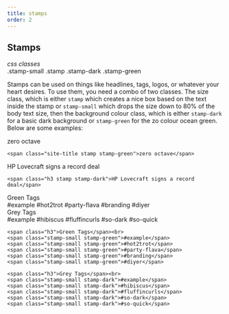 ```yaml
---
title: stamps
order: 2
---
```


## Stamps

*css classes*  
<span class="stamp-small stamp-dark">.stamp-small</span>
<span class="stamp-small stamp-dark">.stamp</span>
<span class="stamp-small stamp-dark">.stamp-dark</span>
<span class="stamp-small stamp-dark">.stamp-green</span>

Stamps can be used on things like headlines, tags, logos, or whatever your heart desires. To use them, you need a combo of two classes. The size class, which is either `stamp` which creates a nice box based on the text inside the stamp or `stamp-small` which drops the size down to 80% of the body text size, then the background colour class, which is either `stamp-dark` for a basic dark background or `stamp-green` for the zo colour ocean green. Below are some examples:

<div class="box center-center">
  <span class="site-title stamp stamp-green">zero octave</span>
</div>

~~~
<span class="site-title stamp stamp-green">zero octave</span>
~~~

<div class="box center-center">
  <span class="h3 stamp stamp-dark">HP Lovecraft signs a record deal</span>
</div>

~~~
<span class="h3 stamp stamp-dark">HP Lovecraft signs a record deal</span>
~~~

<div class="drawer">

  <div class="box-50">
    <span class="h3">Green Tags</span><br>
    <span class="stamp-small stamp-green">#example</span>
    <span class="stamp-small stamp-green">#hot2trot</span>
    <span class="stamp-small stamp-green">#party-flava</span>
    <span class="stamp-small stamp-green">#branding</span>
    <span class="stamp-small stamp-green">#diyer</span>
  </div>

  <div class="box-50">
    <span class="h3">Grey Tags</span><br>
    <span class="stamp-small stamp-dark">#example</span>
    <span class="stamp-small stamp-dark">#hibiscus</span>
    <span class="stamp-small stamp-dark">#fluffincurls</span>
    <span class="stamp-small stamp-dark">#so-dark</span>
    <span class="stamp-small stamp-dark">#so-quick</span>
  </div>
  
</div>

```
<span class="h3">Green Tags</span><br>
<span class="stamp-small stamp-green">#example</span>
<span class="stamp-small stamp-green">#hot2trot</span>
<span class="stamp-small stamp-green">#party-flava</span>
<span class="stamp-small stamp-green">#branding</span>
<span class="stamp-small stamp-green">#diyer</span>

<span class="h3">Grey Tags</span><br>
<span class="stamp-small stamp-dark">#example</span>
<span class="stamp-small stamp-dark">#hibiscus</span>
<span class="stamp-small stamp-dark">#fluffincurls</span>
<span class="stamp-small stamp-dark">#so-dark</span>
<span class="stamp-small stamp-dark">#so-quick</span>
```
